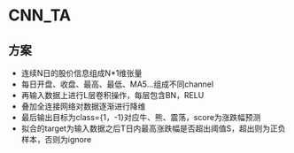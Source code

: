 # CNN_TA
## 方案
* 连续N日的股价信息组成N*1维张量
* 每日开盘、收盘、最高、最低、MA5...组成不同channel
* 再输入数据上进行L层卷积操作，每层包含BN，RELU
* 叠加全连接网络对数据逐渐进行降维
* 最后输出目标为class={1，-1}对应牛、熊、震荡，score为涨跌幅预测
* 拟合的target为输入数据之后T日内最高涨跌幅是否超出阈值S，超出则为正负样本，否则为ignore
